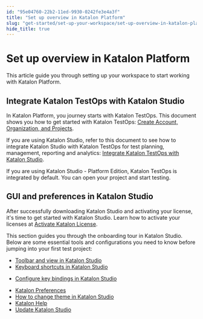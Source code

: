 ```yaml
---
id: "95e04760-22b2-11ed-9930-0242fe3e4a3f"
title: "Set up overview in Katalon Platform"
slug: "get-started/set-up-your-workspace/set-up-overview-in-katalon-platform"
hide_title: true
---
```


# <a id="concept-988" class="anchor_top_offset"/><a id="ariaid-title1" class="anchor_top_offset"/>Set up overview in <span xmlns="http://www.w3.org/1999/xhtml" className="ph">Katalon Platform</span> 

<p xmlns="http://www.w3.org/1999/xhtml" className="shortdesc">This article guide you through setting up your workspace to start working with <span className="ph">Katalon Platform</span>.</p> 

## Integrate <span xmlns="http://www.w3.org/1999/xhtml" className="ph">Katalon TestOps</span>  with <span xmlns="http://www.w3.org/1999/xhtml" className="ph">Katalon Studio</span> 

<p xmlns="http://www.w3.org/1999/xhtml" className="p">In <span className="ph">Katalon Platform</span>, you journey starts with <span className="ph">Katalon TestOps</span>. This document shows you how to get started with Katalon TestOps: <a className="xref" href="/administer/administration-tasks/create-an-organization-and-project">Create Account, Organization, and Projects</a>.</p> 
<p xmlns="http://www.w3.org/1999/xhtml" className="p">If you are using <span className="ph">Katalon Studio</span>, refer to this document to see how to integrate <span className="ph">Katalon Studio</span> with <span className="ph">Katalon TestOps</span> for test planning, management, reporting and analytics: <a className="xref" href="/get-started/set-up-your-workspace/integrate-katalon-testops-and-katalon-testcloud-with-katalon-studio">Integrate Katalon TestOps with <span className="ph">Katalon Studio</span></a>.</p> 
<p xmlns="http://www.w3.org/1999/xhtml" className="p">If you are using <span className="ph">Katalon Studio - Platform Edition</span>, <span className="ph">Katalon TestOps</span> is integrated by default. You can open your project and start testing.</p> 

## GUI and preferences in <span xmlns="http://www.w3.org/1999/xhtml" className="ph">Katalon Studio</span> 

<p xmlns="http://www.w3.org/1999/xhtml" className="p">After successfully downloading <span className="ph">Katalon Studio</span> and activating your license, it's time to get started with <span className="ph">Katalon Studio</span>. Learn how to activate your licenses at <a className="xref j-external-link" href="https://docs.katalon.com/docs/products-and-licenses/katalon-studio-enterprise-and-runtime-engine-licenses/activate-katalon-license" target="_blank">Activate Katalon License</a>.</p> 
<p xmlns="http://www.w3.org/1999/xhtml" className="p">This section guides you through the onboarding tour in <span className="ph">Katalon Studio</span>. Below are some essential tools and configurations you need to know before jumping into your first test project:</p> 
<div xmlns="http://www.w3.org/1999/xhtml" className="p"><ul className="ul"><li className="li"><a className="xref" href="/get-started/set-up-your-workspace/toolbars-and-views-in-katalon-studio#topic-888">Toolbar and view in <span className="ph">Katalon Studio</span></a> </li><li className="li"><a className="xref" href="/get-started/set-up-your-workspace/keyboard-shortcuts-in-katalon-studio">Keyboard shortcuts in <span className="ph">Katalon Studio</span></a></li><li className="li"><p className="p"><a className="xref" href="/get-started/set-up-your-workspace/configure-key-bindings-in-katalon-studio#id_1">Configure key bindings in <span className="ph">Katalon Studio</span></a></p></li><li className="li"><a className="xref" href="/get-started/set-up-your-workspace/katalon-studio-preferences/preferences-in-katalon-studio"><span className="ph">Katalon</span> Preferences</a></li><li className="li"><a className="xref" href="/get-started/set-up-your-workspace/change-katalon-studio-theme">How to change theme in <span className="ph">Katalon Studio</span></a></li><li className="li"><a className="xref" href="/get-started/set-up-your-workspace/katalon-help-in-katalon-studio"><span className="ph">Katalon</span> Help</a></li><li className="li"><a className="xref" href="/get-started/set-up-your-workspace/update-katalon-studio">Update <span className="ph">Katalon Studio</span></a></li></ul></div>
